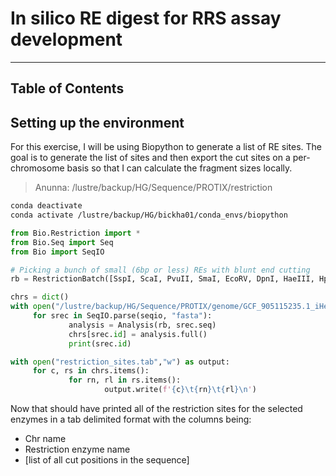 # In silico RE digest for RRS assay development
---

## Table of Contents

## Setting up the environment

For this exercise, I will be using Biopython to generate a list of RE sites. The goal is to generate the list of sites and then export the cut sites on a per-chromosome basis so that I can calculate the fragment sizes locally. 

> Anunna: /lustre/backup/HG/Sequence/PROTIX/restriction

```bash
conda deactivate
conda activate /lustre/backup/HG/bickha01/conda_envs/biopython
```

```python
from Bio.Restriction import *
from Bio.Seq import Seq
from Bio import SeqIO

# Picking a bunch of small (6bp or less) REs with blunt end cutting
rb = RestrictionBatch([SspI, ScaI, PvuII, SmaI, EcoRV, DpnI, HaeIII, HpaI, SnaBI, FspI, DraI])

chrs = dict()
with open("/lustre/backup/HG/Sequence/PROTIX/genome/GCF_905115235.1_iHerIll2.2.curated.20191125_genomic.fna", "r") as seqio:
     for srec in SeqIO.parse(seqio, "fasta"):
             analysis = Analysis(rb, srec.seq)
             chrs[srec.id] = analysis.full()
             print(srec.id)

with open("restriction_sites.tab","w") as output:
     for c, rs in chrs.items():
             for rn, rl in rs.items():
                     output.write(f'{c}\t{rn}\t{rl}\n')
```

Now that should have printed all of the restriction sites for the selected enzymes in a tab delimited format with the columns being:

* Chr name
* Restriction enzyme name
* [list of all cut positions in the sequence]